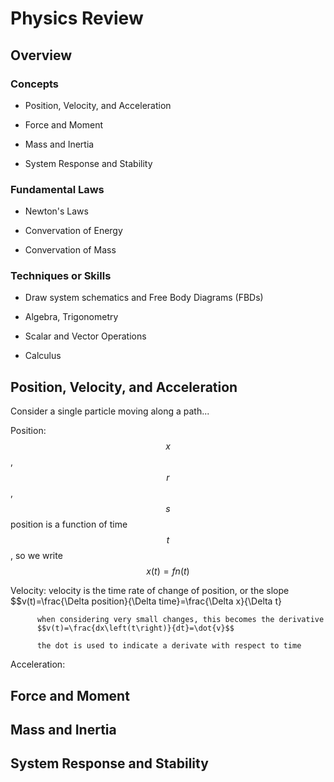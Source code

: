 # Physics Review

## Overview

### Concepts
  
  - Position, Velocity, and Acceleration

  - Force and Moment
  
  - Mass and Inertia

  - System Response and Stability

### Fundamental Laws

  - Newton's Laws

  - Convervation of Energy

  - Convervation of Mass


### Techniques or Skills

  - Draw system schematics and Free Body Diagrams (FBDs)

  - Algebra, Trigonometry

  - Scalar and Vector Operations

  - Calculus     


## Position, Velocity, and Acceleration

  Consider a single particle moving along a path...

  Position: $$x$$, $$r$$, $$s$$
           position is a function of time $$t$$, so we write $$x(t)=fn(t)$$ 

  Velocity:
          velocity is the time rate of change of position, or the slope
          $$v(t)=\frac{\Delta position}{\Delta time}=\frac{\Delta x}{\Delta t}

          when considering very small changes, this becomes the derivative
          $$v(t)=\frac{dx\left(t\right)}{dt}=\dot{v}$$

          the dot is used to indicate a derivate with respect to time

  Acceleration: 



## Force and Moment

## Mass and Inertia

## System Response and Stability





